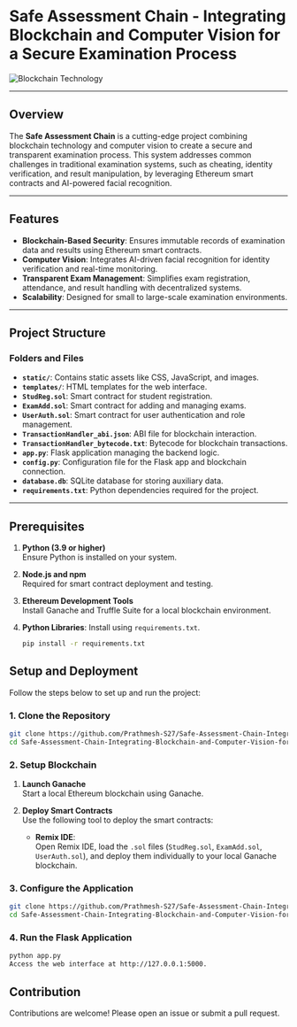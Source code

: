 # Safe Assessment Chain - Integrating Blockchain and Computer Vision for a Secure Examination Process


![Blockchain Technology](https://github.com/user-attachments/assets/3e47bef4-d1c6-4bf3-8591-fa284742b0a3)

---

## Overview

The **Safe Assessment Chain** is a cutting-edge project combining blockchain technology and computer vision to create a secure and transparent examination process. This system addresses common challenges in traditional examination systems, such as cheating, identity verification, and result manipulation, by leveraging Ethereum smart contracts and AI-powered facial recognition.

---

## Features

- **Blockchain-Based Security**: Ensures immutable records of examination data and results using Ethereum smart contracts.
- **Computer Vision**: Integrates AI-driven facial recognition for identity verification and real-time monitoring.
- **Transparent Exam Management**: Simplifies exam registration, attendance, and result handling with decentralized systems.
- **Scalability**: Designed for small to large-scale examination environments.

---

## Project Structure

### **Folders and Files**

- **`static/`**: Contains static assets like CSS, JavaScript, and images.
- **`templates/`**: HTML templates for the web interface.
- **`StudReg.sol`**: Smart contract for student registration.
- **`ExamAdd.sol`**: Smart contract for adding and managing exams.
- **`UserAuth.sol`**: Smart contract for user authentication and role management.
- **`TransactionHandler_abi.json`**: ABI file for blockchain interaction.
- **`TransactionHandler_bytecode.txt`**: Bytecode for blockchain transactions.
- **`app.py`**: Flask application managing the backend logic.
- **`config.py`**: Configuration file for the Flask app and blockchain connection.
- **`database.db`**: SQLite database for storing auxiliary data.
- **`requirements.txt`**: Python dependencies required for the project.

---

## Prerequisites

1. **Python (3.9 or higher)**  
   Ensure Python is installed on your system.
2. **Node.js and npm**  
   Required for smart contract deployment and testing.
3. **Ethereum Development Tools**  
   Install Ganache and Truffle Suite for a local blockchain environment.
4. **Python Libraries**: Install using `requirements.txt`.

   ```bash
   pip install -r requirements.txt

## Setup and Deployment

Follow the steps below to set up and run the project:

### 1. Clone the Repository

```bash
git clone https://github.com/Prathmesh-S27/Safe-Assessment-Chain-Integrating-Blockchain-and-Computer-Vision-for-a-Secure-Examination-Process.git
cd Safe-Assessment-Chain-Integrating-Blockchain-and-Computer-Vision-for-a-Secure-Examination-Process.git
```

### 2. Setup Blockchain

1. **Launch Ganache**  
   Start a local Ethereum blockchain using Ganache.

2. **Deploy Smart Contracts**  
   Use the following tool to deploy the smart contracts:
   - **Remix IDE**:  
     Open Remix IDE, load the `.sol` files (`StudReg.sol`, `ExamAdd.sol`, `UserAuth.sol`), and deploy them individually to your local Ganache blockchain.

### 3. Configure the Application

```bash
git clone https://github.com/Prathmesh-S27/Safe-Assessment-Chain-Integrating-Blockchain-and-Computer-Vision-for-a-Secure-Examination-Process.git
cd Safe-Assessment-Chain-Integrating-Blockchain-and-Computer-Vision-for-a-Secure-Examination-Process.git
```

### 4. Run the Flask Application

```bash
python app.py
Access the web interface at http://127.0.0.1:5000.
```

## Contribution
Contributions are welcome! Please open an issue or submit a pull request.

